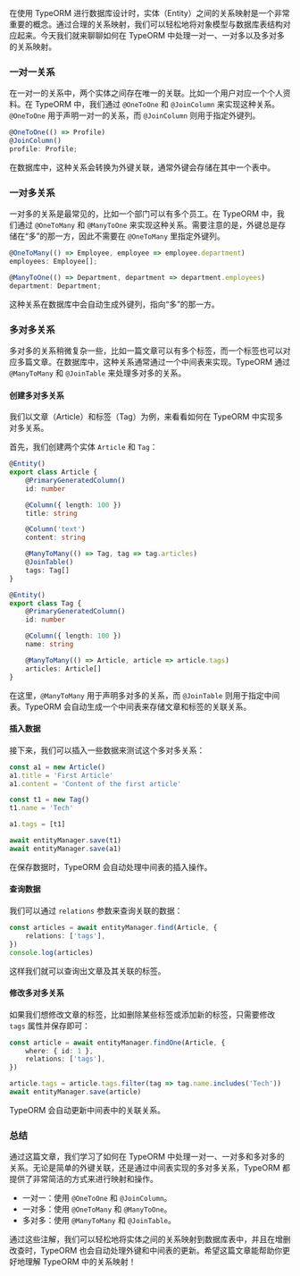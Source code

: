 在使用 TypeORM 进行数据库设计时，实体（Entity）之间的关系映射是一个非常重要的概念。通过合理的关系映射，我们可以轻松地将对象模型与数据库表结构对应起来。今天我们就来聊聊如何在 TypeORM 中处理一对一、一对多以及多对多的关系映射。

### 一对一关系

在一对一的关系中，两个实体之间存在唯一的关联。比如一个用户对应一个个人资料。在 TypeORM 中，我们通过 `@OneToOne` 和 `@JoinColumn` 来实现这种关系。`@OneToOne` 用于声明一对一的关系，而 `@JoinColumn` 则用于指定外键列。

```typescript
@OneToOne(() => Profile)
@JoinColumn()
profile: Profile;
```

在数据库中，这种关系会转换为外键关联，通常外键会存储在其中一个表中。

### 一对多关系

一对多的关系是最常见的，比如一个部门可以有多个员工。在 TypeORM 中，我们通过 `@OneToMany` 和 `@ManyToOne` 来实现这种关系。需要注意的是，外键总是存储在“多”的那一方，因此不需要在 `@OneToMany` 里指定外键列。

```typescript
@OneToMany(() => Employee, employee => employee.department)
employees: Employee[];

@ManyToOne(() => Department, department => department.employees)
department: Department;
```

这种关系在数据库中会自动生成外键列，指向“多”的那一方。

### 多对多关系

多对多的关系稍微复杂一些，比如一篇文章可以有多个标签，而一个标签也可以对应多篇文章。在数据库中，这种关系通常通过一个中间表来实现。TypeORM 通过 `@ManyToMany` 和 `@JoinTable` 来处理多对多的关系。

#### 创建多对多关系

我们以文章（Article）和标签（Tag）为例，来看看如何在 TypeORM 中实现多对多关系。

首先，我们创建两个实体 `Article` 和 `Tag`：

```typescript
@Entity()
export class Article {
	@PrimaryGeneratedColumn()
	id: number

	@Column({ length: 100 })
	title: string

	@Column('text')
	content: string

	@ManyToMany(() => Tag, tag => tag.articles)
	@JoinTable()
	tags: Tag[]
}

@Entity()
export class Tag {
	@PrimaryGeneratedColumn()
	id: number

	@Column({ length: 100 })
	name: string

	@ManyToMany(() => Article, article => article.tags)
	articles: Article[]
}
```

在这里，`@ManyToMany` 用于声明多对多的关系，而 `@JoinTable` 则用于指定中间表。TypeORM 会自动生成一个中间表来存储文章和标签的关联关系。

#### 插入数据

接下来，我们可以插入一些数据来测试这个多对多关系：

```typescript
const a1 = new Article()
a1.title = 'First Article'
a1.content = 'Content of the first article'

const t1 = new Tag()
t1.name = 'Tech'

a1.tags = [t1]

await entityManager.save(t1)
await entityManager.save(a1)
```

在保存数据时，TypeORM 会自动处理中间表的插入操作。

#### 查询数据

我们可以通过 `relations` 参数来查询关联的数据：

```typescript
const articles = await entityManager.find(Article, {
	relations: ['tags'],
})
console.log(articles)
```

这样我们就可以查询出文章及其关联的标签。

#### 修改多对多关系

如果我们想修改文章的标签，比如删除某些标签或添加新的标签，只需要修改 `tags` 属性并保存即可：

```typescript
const article = await entityManager.findOne(Article, {
	where: { id: 1 },
	relations: ['tags'],
})

article.tags = article.tags.filter(tag => tag.name.includes('Tech'))
await entityManager.save(article)
```

TypeORM 会自动更新中间表中的关联关系。

### 总结

通过这篇文章，我们学习了如何在 TypeORM 中处理一对一、一对多和多对多的关系。无论是简单的外键关联，还是通过中间表实现的多对多关系，TypeORM 都提供了非常简洁的方式来进行映射和操作。

- 一对一：使用 `@OneToOne` 和 `@JoinColumn`。
- 一对多：使用 `@OneToMany` 和 `@ManyToOne`。
- 多对多：使用 `@ManyToMany` 和 `@JoinTable`。

通过这些注解，我们可以轻松地将实体之间的关系映射到数据库表中，并且在增删改查时，TypeORM 也会自动处理外键和中间表的更新。希望这篇文章能帮助你更好地理解 TypeORM 中的关系映射！
